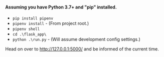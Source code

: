 #### Assuming you have Python 3.7+ and "pip" installed.

- `pip install pipenv`
- `pipenv install` - (From project root.)
- `pipenv shell`
- `cd .\flask_app\`
- `python .\run.py` - (Will assume development config settings.)

Head on over to http://127.0.0.1:5000/ and be informed of the current time.